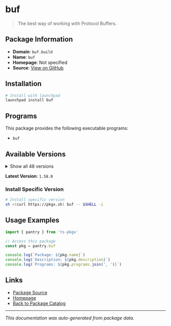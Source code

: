 # buf

> The best way of working with Protocol Buffers.

## Package Information

- **Domain**: `buf.build`
- **Name**: `buf`
- **Homepage**: Not specified
- **Source**: [View on GitHub](https://github.com/pkgxdev/pantry/tree/main/projects/buf.build/package.yml)

## Installation

```bash
# Install with launchpad
launchpad install buf
```

## Programs

This package provides the following executable programs:

- `buf`

## Available Versions

<details>
<summary>Show all 48 versions</summary>

- `1.58.0`, `1.57.2`, `1.57.1`, `1.57.0`, `1.56.0`
- `1.55.1`, `1.55.0`, `1.54.0`, `1.53.0`, `1.52.1`
- `1.52.0`, `1.51.0`, `1.50.1`, `1.50.0`, `1.49.0`
- `1.48.0`, `1.47.2`, `1.47.1`, `1.47.0`, `1.46.0`
- `1.45.0`, `1.44.0`, `1.43.0`, `1.42.0`, `1.41.0`
- `1.40.1`, `1.40.0`, `1.39.0`, `1.38.0`, `1.37.0`
- `1.36.0`, `1.35.1`, `1.35.0`, `1.34.0`, `1.33.0`
- `1.32.2`, `1.32.1`, `1.32.0`, `1.31.0`, `1.30.1`
- `1.30.0`, `1.29.0`, `1.28.1`, `1.28.0`, `1.27.2`
- `1.27.1`, `1.27.0`, `1.26.1`

</details>

**Latest Version**: `1.58.0`

### Install Specific Version

```bash
# Install specific version
sh <(curl https://pkgx.sh) buf -- $SHELL -i
```

## Usage Examples

```typescript
import { pantry } from 'ts-pkgx'

// Access this package
const pkg = pantry.buf

console.log(`Package: ${pkg.name}`)
console.log(`Description: ${pkg.description}`)
console.log(`Programs: ${pkg.programs.join(', ')}`)
```

## Links

- [Package Source](https://github.com/pkgxdev/pantry/tree/main/projects/buf.build/package.yml)
- [Homepage](#)
- [Back to Package Catalog](../../package-catalog.md)

---

*This documentation was auto-generated from package data.*
